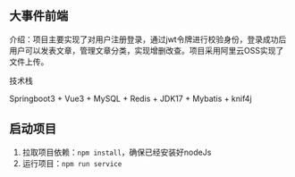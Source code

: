 ## 大事件前端

介绍：项目主要实现了对用户注册登录，通过jwt令牌进行校验身份，登录成功后用户可以发表文章，管理文章分类，实现增删改查。项目采用阿里云OSS实现了文件上传。

技术栈

Springboot3 + Vue3 + MySQL  + Redis + JDK17 + Mybatis + knif4j

## 启动项目

1. 拉取项目依赖：`npm install`，确保已经安装好nodeJs
2. 运行项目：`npm run service`